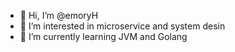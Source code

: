 - 👋 Hi, I’m @emoryH
- 👀 I’m interested in microservice and system desin
- 🌱 I’m currently learning JVM and Golang

<!---
emoryH/emoryH is a ✨ special ✨ repository because its `README.md` (this file) appears on your GitHub profile.
You can click the Preview link to take a look at your changes.
--->
